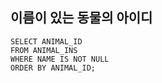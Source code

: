 ## 이름이 있는 동물의 아이디

```MYSSQL
SELECT ANIMAL_ID
FROM ANIMAL_INS
WHERE NAME IS NOT NULL
ORDER BY ANIMAL_ID;
```